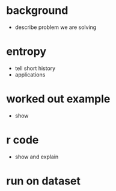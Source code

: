 # background

-   describe problem we are solving

# entropy

-   tell short history
-   applications

# worked out example

-   show

# r code

-   show and explain

# run on dataset
